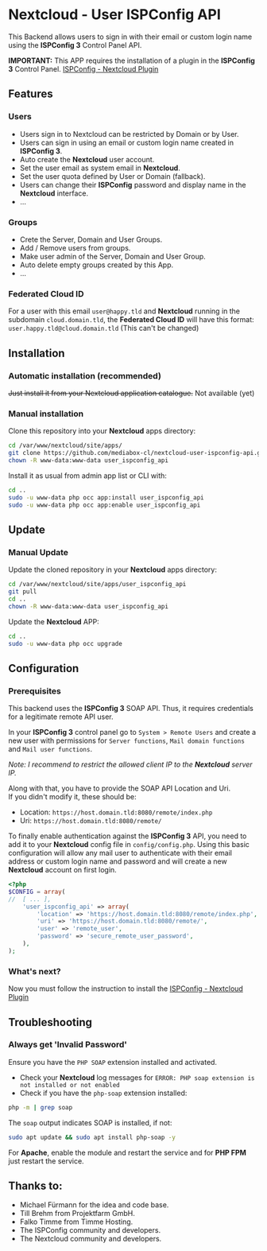 # Nextcloud - User ISPConfig API

This Backend allows users to sign in with their email or custom login name using the **ISPConfig 3** Control Panel API.  

**IMPORTANT:** This APP requires the installation of a plugin in the **ISPConfig 3** Control Panel. [ISPConfig - Nextcloud Plugin](https://github.com/mediabox-cl/ispconfig-nextcloud-plugin.git)

## Features

### Users

- Users sign in to Nextcloud can be restricted by Domain or by User.
- Users can sign in using an email or custom login name created in **ISPConfig 3**.
- Auto create the **Nextcloud** user account.
- Set the user email as system email in **Nextcloud**.
- Set the user quota defined by User or Domain (fallback).
- Users can change their **ISPConfig** password and display name in the **Nextcloud** interface.
- ...

### Groups

- Crete the Server, Domain and User Groups.
- Add / Remove users from groups.
- Make user admin of the Server, Domain and User Group.
- Auto delete empty groups created by this App.
- ...

### Federated Cloud ID

For a user with this email `user@happy.tld` and **Nextcloud** running in the subdomain `cloud.domain.tld`, the **Federated Cloud ID** will have this format:
`user.happy.tld@cloud.domain.tld` (This can't be changed)

## Installation

### Automatic installation (recommended)

~~Just install it from your Nextcloud application catalogue.~~ Not available (yet)

### Manual installation

Clone this repository into your **Nextcloud** apps directory:

```bash
cd /var/www/nextcloud/site/apps/
git clone https://github.com/mediabox-cl/nextcloud-user-ispconfig-api.git user_ispconfig_api
chown -R www-data:www-data user_ispconfig_api
```
Install it as usual from admin app list or CLI with:

```bash
cd ..
sudo -u www-data php occ app:install user_ispconfig_api
sudo -u www-data php occ app:enable user_ispconfig_api
```

## Update

### Manual Update

Update the cloned repository in your **Nextcloud** apps directory:

```bash
cd /var/www/nextcloud/site/apps/user_ispconfig_api
git pull
cd ..
chown -R www-data:www-data user_ispconfig_api
```

Update the **Nextcloud** APP:

```bash
cd ..
sudo -u www-data php occ upgrade
```

## Configuration

### Prerequisites

This backend uses the **ISPConfig 3** SOAP API. Thus, it requires credentials for a legitimate remote API user.

In your **ISPConfig 3** control panel go to `System > Remote Users` and create a new user
with permissions for `Server functions`, `Mail domain functions` and `Mail user functions`.

_Note: I recommend to restrict the allowed client IP to the **Nextcloud** server IP._

Along with that, you have to provide the SOAP API Location and Uri.  
If you didn't modify it, these should be:

- Location: `https://host.domain.tld:8080/remote/index.php`
- Uri: `https://host.domain.tld:8080/remote/`

To finally enable authentication against the **ISPConfig 3** API, you need to add it
 to your **Nextcloud** config file in `config/config.php`.
Using this basic configuration will allow any mail user to authenticate with
their email address or custom login name and password and will create a new **Nextcloud** account on first login.

```php
<?php
$CONFIG = array(
//  [ ... ],
    'user_ispconfig_api' => array(
        'location' => 'https://host.domain.tld:8080/remote/index.php',
        'uri' => 'https://host.domain.tld:8080/remote/',
        'user' => 'remote_user',
        'password' => 'secure_remote_user_password',
    ),
);
```
### What's next?

Now you must follow the instruction to install the [ISPConfig - Nextcloud Plugin](https://github.com/mediabox-cl/ispconfig-nextcloud-plugin.git)

## Troubleshooting

### Always get 'Invalid Password'

Ensure you have the `PHP SOAP` extension installed and activated.

- Check your **Nextcloud** log messages for `ERROR: PHP soap extension is not installed or not enabled`  
- Check if you have the `php-soap` extension installed:

```bash
php -m | grep soap
```

The `soap` output indicates SOAP is installed, if not:

```bash
sudo apt update && sudo apt install php-soap -y
```

For **Apache**, enable the module and restart the service and for **PHP FPM** just restart the service.

## Thanks to:

- Michael Fürmann for the idea and code base.
- Till Brehm from Projektfarm GmbH.
- Falko Timme from Timme Hosting.
- The ISPConfig community and developers.
- The Nextcloud community and developers.
